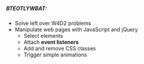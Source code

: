 ##### BTEOTLYWBAT:
- Solve left over W4D2 problems
- Manipulate web pages with JavaScript and jQuery
    - Select elements
    - Attach **event listeners**
    - Add and remove CSS classes
    - Trigger simple animations
